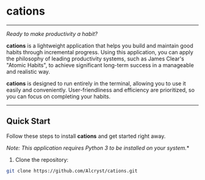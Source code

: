 # cations
___

*Ready to make productivity a habit?*

**cations** is a lightweight application that helps you build and maintain good habits through incremental progress. Using this application, you can apply the philosophy of leading productivity systems, such as James Clear's "Atomic Habits", to achieve significant long-term success in a manageable and realistic way.

**cations** is designed to run entirely in the terminal, allowing you to use it easily and conveniently. User-friendliness and efficiency are prioritized, so you can focus on completing your habits.

___

## Quick Start

Follow these steps to install **cations** and get started right away.

*Note: This application requires Python 3 to be installed on your system.**

1. Clone the repository:

```bash
git clone https://github.com/Alcryst/cations.git
```

